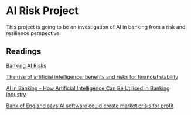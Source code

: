 # AI Risk Project

This project is going to be an investigation of AI in banking from a risk and resilience perspective

## Readings

[Banking AI Risks](https://www.ey.com/en_us/board-matters/banking-risks-from-ai-and-machine-learning)

[The rise of artificial intelligence: benefits and risks for financial stability](https://www.ecb.europa.eu/press/financial-stability-publications/fsr/special/html/ecb.fsrart202405_02~58c3ce5246.en.html)

[AI in Banking - How Artificial Intelligence Can Be Utilised in Banking Industry](https://www.creatio.com/en-gb/glossary/ai-in-banking)

[Bank of England says AI software could create market crisis for profit](https://www.theguardian.com/business/2025/apr/09/bank-of-england-says-ai-software-could-create-market-crisis-profit)
